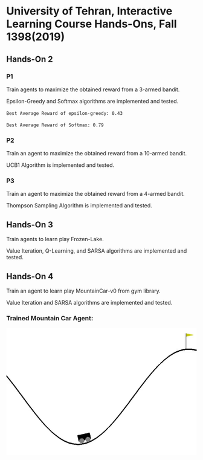 # University of Tehran, Interactive Learning Course Hands-Ons, Fall 1398(2019)

## Hands-On 2


### P1
Train agents to maximize the obtained reward from a 3-armed bandit.

Epsilon-Greedy and Softmax algorithms are implemented and tested.

`Best Average Reward of epsilon-greedy: 0.43`

`Best Average Reward of Softmax: 0.79`

### P2

Train an agent to maximize the obtained reward from a 10-armed bandit. 

UCB1 Algorithm is implemented and tested.

### P3

Train an agent to maximize the obtained reward from a 4-armed bandit. 

Thompson Sampling Algorithm is implemented and tested.

## Hands-On 3

Train agents to learn play Frozen-Lake.

Value Iteration, Q-Learning, and SARSA algorithms are implemented and tested.

## Hands-On 4

Train an agent to learn play MountainCar-v0 from gym library.

Value Iteration and SARSA algorithms are implemented and tested.


### Trained Mountain Car Agent:
![Trained Mountain Car Agent.](MountainCar.gif)